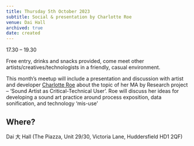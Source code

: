 ```yaml
---
title: Thursday 5th October 2023
subtitle: Social & presentation by Charlotte Roe
venue: Dai Hall
archived: true
date: created
---
```


17.30 – 19.30

Free entry, drinks and snacks provided, come meet other artists/creatives/technologists in a friendly, casual environment.

This month’s meetup will include a presentation and discussion with artist and developer [Charlotte Roe](https://charlotteroe.space/) about the topic of her MA by Research project – ‘Sound Artist as Critical-Technical User’. Roe will discuss her ideas for developing a sound art practice around process exposition, data sonification, and technology ‘mis-use’

## Where?

Dai 大 Hall (The Piazza, Unit 29/30, Victoria Lane, Huddersfield HD1 2QF)
